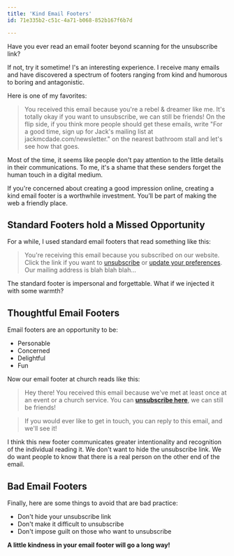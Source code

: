 ```yaml
---
title: 'Kind Email Footers'
id: 71e335b2-c51c-4a71-b068-852b167f6b7d

---
```

Have you ever read an email footer beyond scanning for the unsubscribe link?

If not, try it sometime! I's an interesting experience. I receive many emails and have discovered a spectrum of footers ranging from kind and humorous to boring and antagonistic. 

Here is one of my favorites:

> You received this email because you're a rebel & dreamer like me. It's totally okay if you want to unsubscribe, we can still be friends! On the flip side, if you think more people should get these emails, write "For a good time, sign up for Jack's mailing list at jackmcdade.com/newsletter." on the nearest bathroom stall and let's see how that goes.

Most of the time, it seems like people don't pay attention to the little details in their communications. To me, it's a shame that these senders forget the human touch in a digital medium.

If you're concerned about creating a good impression online, creating a kind email footer is a worthwhile investment. You’ll be part of making the web a friendly place.

## Standard Footers hold a Missed Opportunity

For a while, I used standard email footers that read something like this:

> You're receiving this email because you subscribed on our website. Click the link if you want to [unsubscribe]() or [update your preferences](). Our mailing address is blah blah blah...

The standard footer is impersonal and forgettable. What if we injected it with some warmth?

## Thoughtful Email Footers

Email footers are an opportunity to be:

- Personable
- Concerned
- Delightful
- Fun

Now our email footer at church reads like this:

> Hey there! You received this email because we've met at least once at an event or a church service. You can [**unsubscribe here**](), we can still be friends!

> If you would ever like to get in touch, you can reply to this email, and we'll see it!

I think this new footer communicates greater intentionality and recognition of the individual reading it. We don't want to hide the unsubscribe link. We do want people to know that there is a real person on the other end of the email.

## Bad Email Footers

Finally, here are some things to avoid that are bad practice:

- Don't hide your unsubscribe link
- Don't make it difficult to unsubscribe
- Don't impose guilt on those who want to unsubscribe

**A little kindness in your email footer will go a long way!**